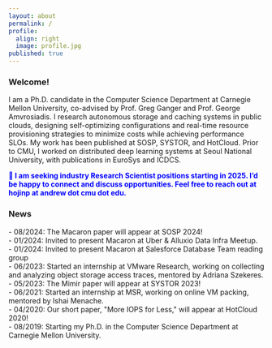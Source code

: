 ```yaml
---
layout: about
permalink: /
profile:
  align: right
  image: profile.jpg
published: true
---
```


### Welcome!

I am a Ph.D. candidate in the Computer Science Department at Carnegie Mellon University, co-advised by Prof. Greg Ganger and Prof. George Amvrosiadis.
I research autonomous storage and caching systems in public clouds, designing self-optimizing configurations and
real-time resource provisioning strategies to minimize costs while achieving performance SLOs.
My work has been published at SOSP, SYSTOR, and HotCloud. Prior to CMU, I worked on distributed deep learning systems at Seoul National University, with publications in EuroSys and ICDCS.


<span style="color: blue;">**📢 I am seeking industry Research Scientist positions starting in 2025. I’d be happy to connect and discuss opportunities. Feel free to reach out at hojinp at andrew dot cmu dot edu.**</span>

### News 
<!-- #### 2024 -->
<p style="margin: 0;">- 08/2024: The Macaron paper will appear at SOSP 2024!</p>
<p style="margin: 0;">- 01/2024: Invited to present Macaron at Uber & Alluxio Data Infra Meetup.</p>
<p style="margin: 0;">- 01/2024: Invited to present Macaron at Salesforce Database Team reading group</p>

<!-- #### 2023 -->
<p style="margin: 0;">- 06/2023: Started an internship at VMware Research, working on collecting and analyzing object storage access traces, mentored by Adriana Szekeres.</p>
<p style="margin: 0;">- 05/2023: The Mimir paper will appear at SYSTOR 2023!</p>

<!-- #### 2022 -->

<!-- #### 2021 -->
<p style="margin: 0;">- 06/2021: Started an internship at MSR, working on online VM packing, mentored by Ishai Menache.</p>

<!-- #### 2020 -->
<p style="margin: 0;">- 04/2020: Our short paper, "More IOPS for Less," will appear at HotCloud 2020!</p>

<!-- #### 2019 -->
<p style="margin: 0;">- 08/2019: Starting my Ph.D. in the Computer Science Department at Carnegie Mellon University.</p>

